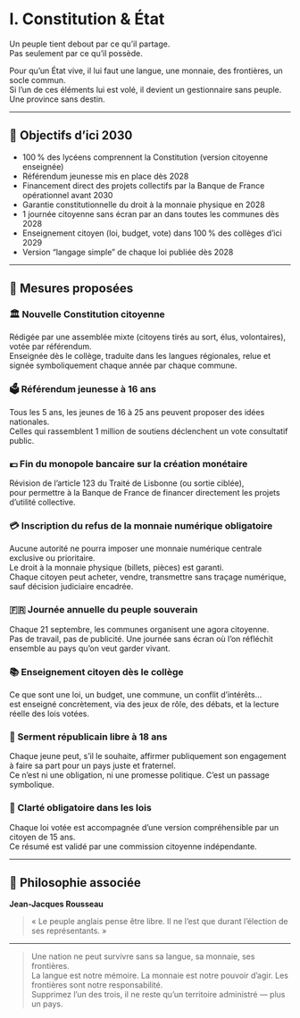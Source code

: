 # I. Constitution & État

Un peuple tient debout par ce qu’il partage.  
Pas seulement par ce qu’il possède.

Pour qu’un État vive, il lui faut une langue, une monnaie, des frontières, un socle commun.  
Si l’un de ces éléments lui est volé, il devient un gestionnaire sans peuple. Une province sans destin.

---

## 🎯 Objectifs d’ici 2030

- 100 % des lycéens comprennent la Constitution (version citoyenne enseignée)
- Référendum jeunesse mis en place dès 2028
- Financement direct des projets collectifs par la Banque de France opérationnel avant 2030
- Garantie constitutionnelle du droit à la monnaie physique en 2028
- 1 journée citoyenne sans écran par an dans toutes les communes dès 2028
- Enseignement citoyen (loi, budget, vote) dans 100 % des collèges d’ici 2029
- Version “langage simple” de chaque loi publiée dès 2028

---

## 📜 Mesures proposées

### 🏛 Nouvelle Constitution citoyenne  
Rédigée par une assemblée mixte (citoyens tirés au sort, élus, volontaires), votée par référendum.  
Enseignée dès le collège, traduite dans les langues régionales, relue et signée symboliquement chaque année par chaque commune.

### 🗳 Référendum jeunesse à 16 ans  
Tous les 5 ans, les jeunes de 16 à 25 ans peuvent proposer des idées nationales.  
Celles qui rassemblent 1 million de soutiens déclenchent un vote consultatif public.

### 💶 Fin du monopole bancaire sur la création monétaire  
Révision de l’article 123 du Traité de Lisbonne (ou sortie ciblée),  
pour permettre à la Banque de France de financer directement les projets d’utilité collective.

### 💳 Inscription du refus de la monnaie numérique obligatoire  
Aucune autorité ne pourra imposer une monnaie numérique centrale exclusive ou prioritaire.  
Le droit à la monnaie physique (billets, pièces) est garanti.  
Chaque citoyen peut acheter, vendre, transmettre sans traçage numérique, sauf décision judiciaire encadrée.

### 🇫🇷 Journée annuelle du peuple souverain  
Chaque 21 septembre, les communes organisent une agora citoyenne.  
Pas de travail, pas de publicité. Une journée sans écran où l’on réfléchit ensemble au pays qu’on veut garder vivant.

### 📚 Enseignement citoyen dès le collège  
Ce que sont une loi, un budget, une commune, un conflit d’intérêts…  
est enseigné concrètement, via des jeux de rôle, des débats, et la lecture réelle des lois votées.

### 🤝 Serment républicain libre à 18 ans  
Chaque jeune peut, s’il le souhaite, affirmer publiquement son engagement à faire sa part pour un pays juste et fraternel.  
Ce n’est ni une obligation, ni une promesse politique. C’est un passage symbolique.

### 📖 Clarté obligatoire dans les lois  
Chaque loi votée est accompagnée d’une version compréhensible par un citoyen de 15 ans.  
Ce résumé est validé par une commission citoyenne indépendante.

---

## 🧠 Philosophie associée

**Jean-Jacques Rousseau**  
> « Le peuple anglais pense être libre. Il ne l’est que durant l’élection de ses représentants. »

---

> Une nation ne peut survivre sans sa langue, sa monnaie, ses frontières.  
> La langue est notre mémoire. La monnaie est notre pouvoir d’agir. Les frontières sont notre responsabilité.  
> Supprimez l’un des trois, il ne reste qu’un territoire administré — plus un pays.
